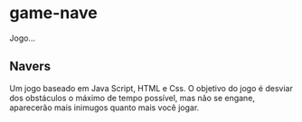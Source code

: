 # game-nave
Jogo...

## Navers
Um jogo baseado em Java Script, HTML e Css.
O objetivo do jogo é desviar dos obstáculos o máximo de tempo possível, mas não se engane, aparecerão mais inimugos quanto mais você jogar.